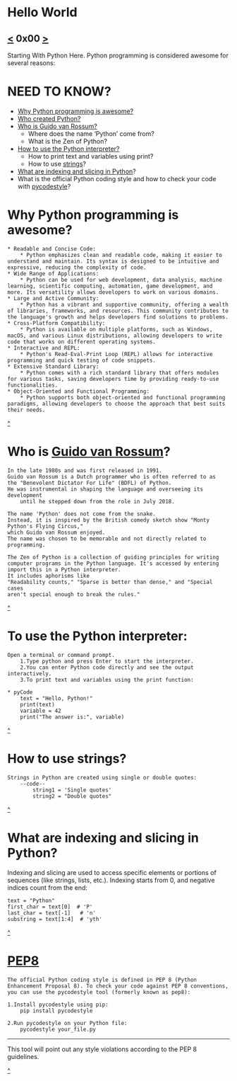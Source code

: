 # Hello World 
[<](https://github.com/TheeKingZa/alx-higher_level_programming/tree/master/README.md) 0x00 [>](https://github.com/TheeKingZa/alx-higher_level_programming/blob/master/0x01-python-if_else_loops_functions/README.md)
---

Starting With Python Here.
Python programming is considered awesome for several reasons:

# NEED TO KNOW?
* [Why Python programming is awesome?](#why-Python-programming-is-awesome)
* [Who created Python?](https://en.wikipedia.org/wiki/Guido_van_Rossum)
* [Who is Guido van Rossum?](#who-is-guido-van-rossum)
	* Where does the name ‘Python’ come from?
	* What is the Zen of Python?
* [How to use the Python interpreter?](#To-use-the-python-interpreter)
	* How to print text and variables using print?
	* How to use [strings](#how-to-use-strings)?
* [What are indexing and slicing in Python](#what-are-indexing-and-slicing-in-python)?
* What is the official Python coding style and how to check your code with [pycodestyle](#pep8)?

# Why Python programming is awesome?
	* Readable and Concise Code:
		* Python emphasizes clean and readable code, making it easier to understand and maintain. Its syntax is designed to be intuitive and expressive, reducing the complexity of code.
	* Wide Range of Applications:
		* Python can be used for web development, data analysis, machine learning, scientific computing, automation, game development, and more. Its versatility allows developers to work on various domains.
	* Large and Active Community:
		* Python has a vibrant and supportive community, offering a wealth of libraries, frameworks, and resources. This community contributes to the language's growth and helps developers find solutions to problems.
	* Cross-Platform Compatibility:
		* Python is available on multiple platforms, such as Windows, macOS, and various Linux distributions, allowing developers to write code that works on different operating systems.
	* Interactive and REPL:
		* Python's Read-Eval-Print Loop (REPL) allows for interactive programming and quick testing of code snippets.
	* Extensive Standard Library:
		* Python comes with a rich standard library that offers modules for various tasks, saving developers time by providing ready-to-use functionalities.
	* Object-Oriented and Functional Programming:
		* Python supports both object-oriented and functional programming paradigms, allowing developers to choose the approach that best suits their needs.

[^](#hello-world)

# Who is [Guido van Rossum](https://en.wikipedia.org/wiki/Guido_van_Rossum)?
	In the late 1980s and was first released in 1991.
 	Guido van Rossum is a Dutch programmer who is often referred to as
  	the "Benevolent Dictator For Life" (BDFL) of Python.
   	He was instrumental in shaping the language and overseeing its development
    	until he stepped down from the role in July 2018.

	The name 'Python' does not come from the snake.
 	Instead, it is inspired by the British comedy sketch show "Monty Python's Flying Circus,"
  	which Guido van Rossum enjoyed.
   	The name was chosen to be memorable and not directly related to programming.

	The Zen of Python is a collection of guiding principles for writing
 	computer programs in the Python language. It's accessed by entering import this in a Python interpreter.
 	It includes aphorisms like 
  	"Readability counts," "Sparse is better than dense," and "Special cases
   	aren't special enough to break the rules."
    
[^](#hello-world)

# To use the Python interpreter:

	Open a terminal or command prompt.
		1.Type python and press Enter to start the interpreter.
		2.You can enter Python code directly and see the output interactively.
		3.To print text and variables using the print function:

	* pyCode
		text = "Hello, Python!"
		print(text)
		variable = 42
		print("The answer is:", variable)

[^](#hello-world)

# How to use strings?
	Strings in Python are created using single or double quotes:
		--code--
			string1 = 'Single quotes'
			string2 = "Double quotes"

[^](#hello-world)

# What are indexing and slicing in Python?

Indexing and slicing are used to access specific elements or portions of sequences (like strings, lists, etc.). Indexing starts from 0, and negative indices count from the end:

	text = "Python"
	first_char = text[0]  # 'P'
	last_char = text[-1]   # 'n'
	substring = text[1:4]  # 'yth'

[^](#hello-world)

# [PEP8](#pep8)
	The official Python coding style is defined in PEP 8 (Python Enhancement Proposal 8). To check your code against PEP 8 conventions, you can use the pycodestyle tool (formerly known as pep8):

	1.Install pycodestyle using pip:
		pip install pycodestyle

	2.Run pycodestyle on your Python file:
		pycodestyle your_file.py
---------

This tool will point out any style violations according to the PEP 8 guidelines.


[^](#hello-world)
